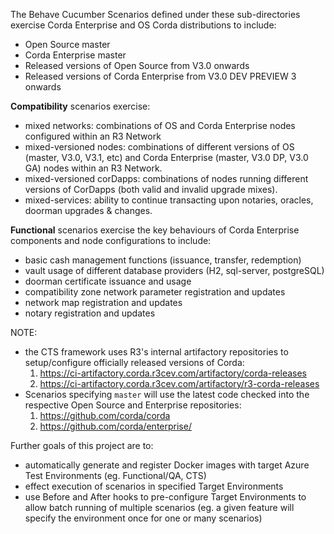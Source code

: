 The Behave Cucumber Scenarios defined under these sub-directories exercise Corda Enterprise and OS Corda distributions to include:
- Open Source master
- Corda Enterprise master
- Released versions of Open Source from V3.0 onwards
- Released versions of Corda Enterprise from V3.0 DEV PREVIEW 3 onwards

**Compatibility** scenarios exercise:
- mixed networks: combinations of OS and Corda Enterprise nodes configured within an R3 Network
- mixed-versioned nodes: combinations of different versions of OS (master, V3.0, V3.1, etc) and Corda Enterprise (master, V3.0 DP, V3.0 GA) nodes within an R3 Network.
- mixed-versioned corDapps: combinations of nodes running different versions of CorDapps (both valid and invalid upgrade mixes).
- mixed-services: ability to continue transacting upon notaries, oracles, doorman upgrades & changes.

**Functional** scenarios exercise the key behaviours of Corda Enterprise components and node configurations to include:
- basic cash management functions (issuance, transfer, redemption)
- vault usage of different database providers (H2, sql-server, postgreSQL)
- doorman certificate issuance and usage
- compatibility zone network parameter registration and updates
- network map registration and updates
- notary registration and updates

NOTE:
- the CTS framework uses R3's internal artifactory repositories to setup/configure officially released versions of Corda:
    1. https://ci-artifactory.corda.r3cev.com/artifactory/corda-releases
    2. https://ci-artifactory.corda.r3cev.com/artifactory/r3-corda-releases
- Scenarios specifying `master` will use the latest code checked into the respective Open Source and Enterprise repositories:
    1. https://github.com/corda/corda
    2. https://github.com/corda/enterprise/
    
Further goals of this project are to:
- automatically generate and register Docker images with target Azure Test Environments (eg. Functional/QA, CTS)
- effect execution of scenarios in specified Target Environments 
- use Before and After hooks to pre-configure Target Environments to allow batch running of multiple scenarios (eg. a given
  feature will specify the environment once for one or many scenarios)